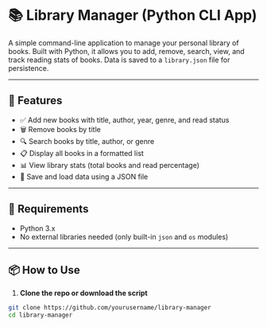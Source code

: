 # 📚 Library Manager (Python CLI App)

A simple command-line application to manage your personal library of books. Built with Python, it allows you to add, remove, search, view, and track reading stats of books. Data is saved to a `library.json` file for persistence.

---

## 🚀 Features

- ✅ Add new books with title, author, year, genre, and read status
- 🗑️ Remove books by title
- 🔍 Search books by title, author, or genre
- 📋 Display all books in a formatted list
- 📊 View library stats (total books and read percentage)
- 💾 Save and load data using a JSON file

---

## 🧰 Requirements

- Python 3.x  
- No external libraries needed (only built-in `json` and `os` modules)

---

## 📦 How to Use

1. **Clone the repo or download the script**

```bash
git clone https://github.com/yourusername/library-manager
cd library-manager
